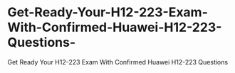 # Get-Ready-Your-H12-223-Exam-With-Confirmed-Huawei-H12-223-Questions-
Get Ready Your H12-223 Exam With Confirmed Huawei H12-223 Questions 
